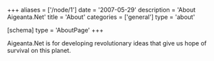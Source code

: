 +++
aliases = ['/node/1']
date = '2007-05-29'
description = 'About Aigeanta.Net'
title = 'About'
categories = ['general']
type = 'about'

[schema]
  type = 'AboutPage'
+++

Aigeanta.Net is for developing revolutionary ideas that give us hope of survival on this planet.